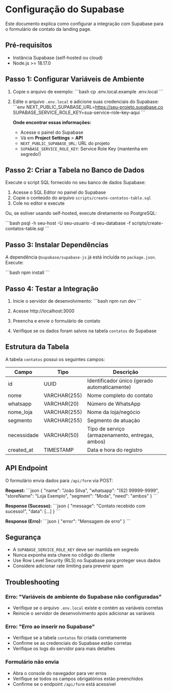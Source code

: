 # Configuração do Supabase

Este documento explica como configurar a integração com Supabase para o formulário de contato da landing page.

## Pré-requisitos

- Instância Supabase (self-hosted ou cloud)
- Node.js >= 18.17.0

## Passo 1: Configurar Variáveis de Ambiente

1. Copie o arquivo de exemplo:
   \`\`\`bash
   cp .env.local.example .env.local
   \`\`\`

2. Edite o arquivo `.env.local` e adicione suas credenciais do Supabase:
   \`\`\`env
   NEXT_PUBLIC_SUPABASE_URL=https://seu-projeto.supabase.co
   SUPABASE_SERVICE_ROLE_KEY=sua-service-role-key-aqui
   \`\`\`

   **Onde encontrar essas informações:**
   - Acesse o painel do Supabase
   - Vá em **Project Settings** > **API**
   - `NEXT_PUBLIC_SUPABASE_URL`: URL do projeto
   - `SUPABASE_SERVICE_ROLE_KEY`: Service Role Key (mantenha em segredo!)

## Passo 2: Criar a Tabela no Banco de Dados

Execute o script SQL fornecido no seu banco de dados Supabase:

1. Acesse o SQL Editor no painel do Supabase
2. Copie o conteúdo do arquivo `scripts/create-contatos-table.sql`
3. Cole no editor e execute

Ou, se estiver usando self-hosted, execute diretamente no PostgreSQL:

\`\`\`bash
psql -h seu-host -U seu-usuario -d seu-database -f scripts/create-contatos-table.sql
\`\`\`

## Passo 3: Instalar Dependências

A dependência `@supabase/supabase-js` já está incluída no `package.json`. Execute:

\`\`\`bash
npm install
\`\`\`

## Passo 4: Testar a Integração

1. Inicie o servidor de desenvolvimento:
   \`\`\`bash
   npm run dev
   \`\`\`

2. Acesse http://localhost:3000

3. Preencha e envie o formulário de contato

4. Verifique se os dados foram salvos na tabela `contatos` do Supabase

## Estrutura da Tabela

A tabela `contatos` possui os seguintes campos:

| Campo | Tipo | Descrição |
|-------|------|-----------|
| id | UUID | Identificador único (gerado automaticamente) |
| nome | VARCHAR(255) | Nome completo do contato |
| whatsapp | VARCHAR(20) | Número de WhatsApp |
| nome_loja | VARCHAR(255) | Nome da loja/negócio |
| segmento | VARCHAR(255) | Segmento de atuação |
| necessidade | VARCHAR(50) | Tipo de serviço (armazenamento, entregas, ambos) |
| created_at | TIMESTAMP | Data e hora do registro |

## API Endpoint

O formulário envia dados para `/api/form` via POST:

**Request:**
\`\`\`json
{
  "name": "João Silva",
  "whatsapp": "(62) 99999-9999",
  "storeName": "Loja Exemplo",
  "segment": "Moda",
  "need": "ambos"
}
\`\`\`

**Response (Sucesso):**
\`\`\`json
{
  "message": "Contato recebido com sucesso!",
  "data": [...]
}
\`\`\`

**Response (Erro):**
\`\`\`json
{
  "error": "Mensagem de erro"
}
\`\`\`

## Segurança

- A `SUPABASE_SERVICE_ROLE_KEY` deve ser mantida em segredo
- Nunca exponha esta chave no código do cliente
- Use Row Level Security (RLS) no Supabase para proteger seus dados
- Considere adicionar rate limiting para prevenir spam

## Troubleshooting

### Erro: "Variáveis de ambiente do Supabase não configuradas"
- Verifique se o arquivo `.env.local` existe e contém as variáveis corretas
- Reinicie o servidor de desenvolvimento após adicionar as variáveis

### Erro: "Erro ao inserir no Supabase"
- Verifique se a tabela `contatos` foi criada corretamente
- Confirme se as credenciais do Supabase estão corretas
- Verifique os logs do servidor para mais detalhes

### Formulário não envia
- Abra o console do navegador para ver erros
- Verifique se todos os campos obrigatórios estão preenchidos
- Confirme se o endpoint `/api/form` está acessível
